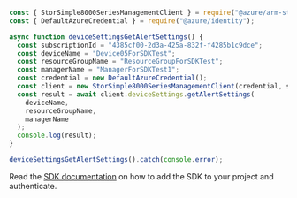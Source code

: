 ```javascript
const { StorSimple8000SeriesManagementClient } = require("@azure/arm-storsimple8000series");
const { DefaultAzureCredential } = require("@azure/identity");

async function deviceSettingsGetAlertSettings() {
  const subscriptionId = "4385cf00-2d3a-425a-832f-f4285b1c9dce";
  const deviceName = "Device05ForSDKTest";
  const resourceGroupName = "ResourceGroupForSDKTest";
  const managerName = "ManagerForSDKTest1";
  const credential = new DefaultAzureCredential();
  const client = new StorSimple8000SeriesManagementClient(credential, subscriptionId);
  const result = await client.deviceSettings.getAlertSettings(
    deviceName,
    resourceGroupName,
    managerName
  );
  console.log(result);
}

deviceSettingsGetAlertSettings().catch(console.error);
```

Read the [SDK documentation](https://github.com/Azure/azure-sdk-for-js/blob/%40azure%2Farm-storsimple8000series_2.0.1/sdk/storsimple8000series/arm-storsimple8000series/README.md) on how to add the SDK to your project and authenticate.
